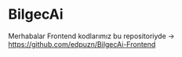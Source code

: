 # BilgecAi


Merhabalar Frontend kodlarımız bu repositoriyde -> https://github.com/edpuzn/BilgecAi-Frontend
